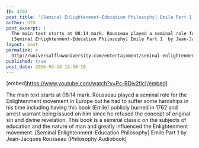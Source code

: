```yaml
---
ID: 4703
post_title: '[Seminal Enlightenment-Education Philosophy] Emile Part 1 (by Jean-Jacques Rousseau)'
author: UfU
post_excerpt: |
  The main text starts at 08:14 mark. Rousseau played a seminal role for the Enlightenment movement in Europe but he had to suffer some hardships in his time including having this book (Emile) publicly burned in 1762 and arrest warrant being issued on him since he refused the concept of original sin and divine revelation. This book is a seminal classic on the subjects of education and the nature of man and greatly influenced the Enlightenment movement.
  [Seminal Enlightenment-Education Philosophy] Emile Part 1  by Jean-Jacques Rousseau (Philosophy Audiobook)
layout: post
permalink: >
  http://universalflowuniversity.com/entertainment/seminal-enlightenment-education-philosophy-emile-part-1-by-jean-jacques-rousseau/
published: true
post_date: 2016-05-14 15:50:10
---
```

[embed]https://www.youtube.com/watch?v=Pc-RDjv2fic[/embed]<br>
<p>The main text starts at 08:14 mark. Rousseau played a seminal role for the Enlightenment movement in Europe but he had to suffer some hardships in his time including having this book (Emile) publicly burned in 1762 and arrest warrant being issued on him since he refused the concept of original sin and divine revelation. This book is a seminal classic on the subjects of education and the nature of man and greatly influenced the Enlightenment movement.  
[Seminal Enlightenment-Education Philosophy] Emile Part 1  by Jean-Jacques Rousseau (Philosophy Audiobook)</p>